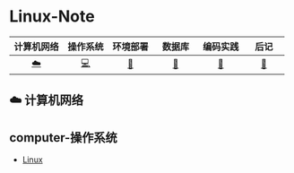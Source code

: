 # Linux-Note

| 计算机网络 | 操作系统 | 环境部署 | &nbsp;&nbsp;数据库&nbsp;&nbsp;| 编码实践| &nbsp;&nbsp;&nbsp;后记&nbsp;&nbsp;&nbsp; |
| :---: | :----: | :---: | :----: | :----: | :----: | 
|  [:cloud:](#cloud-计算机网络) | [:computer:](#computer-操作系统) | [:floppy_disk:](#floppy_disk-数据库) | [:watermelon:](#watermelon-编码实践) | [:watermelon:](#watermelon-环境部署) | [:memo:](#memo-后记) |


## :cloud: 计算机网络

## computer-操作系统

- [Linux](https://github.com/ck784101777/Linux-Note/blob/master/notes/Linux.md)
